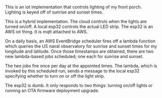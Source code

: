 
This is an iot implementation that controls lighting of my front porch. Lighting is keyed off of sunrise and sunset times. 

This is a hybrid implementation.  The cloud controls when the lights are turned on/off. A local esp32 controls the actual LED strip.  The esp32 is an AWS iot thing. It is mqtt attached to AWS. 

On a daily basis, an AWS EventBridge scheduler fires off a lambda function which queries the US naval observatory for sunrise and sunset times for my longitude and latitude. Once those timestamps are obtained, there are two new lambda-based jobs scheduled; one each for sunrise and sunset. 

The two jobs fire once per day at the appointed times. The lambda, which is invoked by this scheduled run, sends a message to the local esp32 specifying whether to turn on or off the light strip.  

The esp32 is dumb. It only responds to two things: turning on/off lights or running an OTA firmware deployment upgrade.  




